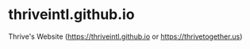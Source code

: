 thriveintl.github.io
====================

Thrive's Website (https://thriveintl.github.io or https://thrivetogether.us)
